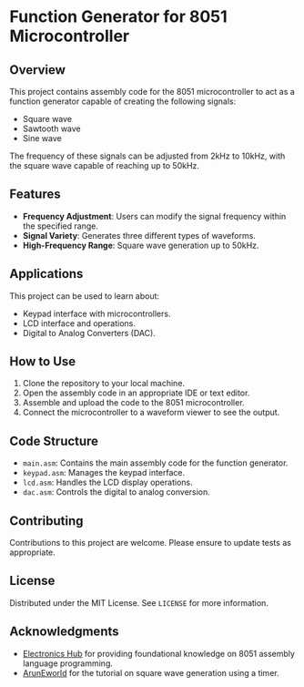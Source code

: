 # Function Generator for 8051 Microcontroller

## Overview
This project contains assembly code for the 8051 microcontroller to act as a function generator capable of creating the following signals:
- Square wave
- Sawtooth wave
- Sine wave

The frequency of these signals can be adjusted from 2kHz to 10kHz, with the square wave capable of reaching up to 50kHz.

## Features
- **Frequency Adjustment**: Users can modify the signal frequency within the specified range.
- **Signal Variety**: Generates three different types of waveforms.
- **High-Frequency Range**: Square wave generation up to 50kHz.

## Applications
This project can be used to learn about:
- Keypad interface with microcontrollers.
- LCD interface and operations.
- Digital to Analog Converters (DAC).

## How to Use
1. Clone the repository to your local machine.
2. Open the assembly code in an appropriate IDE or text editor.
3. Assemble and upload the code to the 8051 microcontroller.
4. Connect the microcontroller to a waveform viewer to see the output.

## Code Structure
- `main.asm`: Contains the main assembly code for the function generator.
- `keypad.asm`: Manages the keypad interface.
- `lcd.asm`: Handles the LCD display operations.
- `dac.asm`: Controls the digital to analog conversion.

## Contributing
Contributions to this project are welcome. Please ensure to update tests as appropriate.

## License
Distributed under the MIT License. See `LICENSE` for more information.

## Acknowledgments
- [Electronics Hub](https://www.electronicshub.org/8051-microcontroller-assembly-language-programming/) for providing foundational knowledge on 8051 assembly language programming.
- [ArunEworld](https://aruneworld.com/embedded/8051-mcu/8051-tutorials-10hz-square-wave-generator-using-timer/) for the tutorial on square wave generation using a timer.

